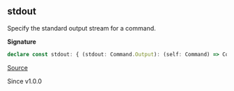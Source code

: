 ## stdout

Specify the standard output stream for a command.

**Signature**

```ts
declare const stdout: { (stdout: Command.Output): (self: Command) => Command; (self: Command, stdout: Command.Output): Command; }
```

[Source](https://github.com/Effect-TS/effect/tree/main/packages/platform/src/Command.ts#L281)

Since v1.0.0